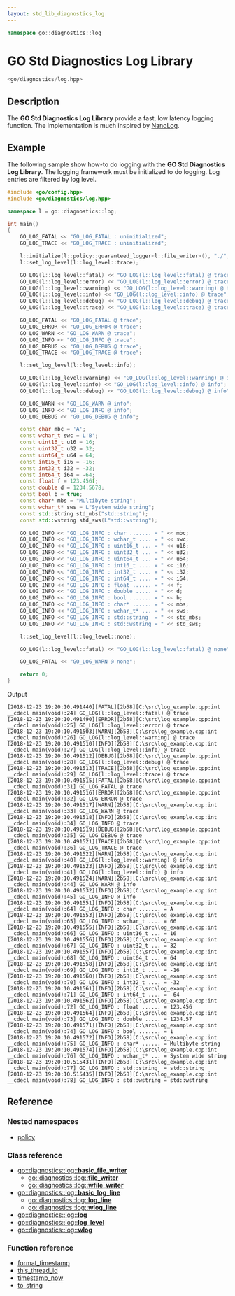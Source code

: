 ```yaml
---
layout: std_lib_diagnostics_log
---
```


```c++
namespace go::diagnostics::log
```

# GO Std Diagnostics Log Library

```c++
<go/diagnostics/log.hpp>
```

## Description

The **GO Std Diagnostics Log Library** provide a fast, low latency
logging function. The implementation is much inspired by
[NanoLog](https://github.com/Iyengar111/NanoLog).

## Example

The following sample show how-to do logging with the
**GO Std Diagnostics Log Library**. The logging framework
must be initialized to do logging. Log entries are filtered
by log level.

```c++
#include <go/config.hpp>
#include <go/diagnostics/log.hpp>

namespace l = go::diagnostics::log;

int main()
{
    GO_LOG_FATAL << "GO_LOG_FATAL : uninitialized";
    GO_LOG_TRACE << "GO_LOG_TRACE : uninitialized";

    l::initialize(l::policy::guaranteed_logger<l::file_writer>(), "./", "log_example", 10);
    l::set_log_level(l::log_level::trace);

    GO_LOG(l::log_level::fatal) << "GO_LOG(l::log_level::fatal) @ trace";
    GO_LOG(l::log_level::error) << "GO_LOG(l::log_level::error) @ trace";
    GO_LOG(l::log_level::warning) << "GO_LOG(l::log_level::warning) @ trace";
    GO_LOG(l::log_level::info) << "GO_LOG(l::log_level::info) @ trace";
    GO_LOG(l::log_level::debug) << "GO_LOG(l::log_level::debug) @ trace";
    GO_LOG(l::log_level::trace) << "GO_LOG(l::log_level::trace) @ trace";

    GO_LOG_FATAL << "GO_LOG_FATAL @ trace";
    GO_LOG_ERROR << "GO_LOG_ERROR @ trace";
    GO_LOG_WARN << "GO_LOG_WARN @ trace";
    GO_LOG_INFO << "GO_LOG_INFO @ trace";
    GO_LOG_DEBUG << "GO_LOG_DEBUG @ trace";
    GO_LOG_TRACE << "GO_LOG_TRACE @ trace";

    l::set_log_level(l::log_level::info);

    GO_LOG(l::log_level::warning) << "GO_LOG(l::log_level::warning) @ info";
    GO_LOG(l::log_level::info) << "GO_LOG(l::log_level::info) @ info";
    GO_LOG(l::log_level::debug) << "GO_LOG(l::log_level::debug) @ info";

    GO_LOG_WARN << "GO_LOG_WARN @ info";
    GO_LOG_INFO << "GO_LOG_INFO @ info";
    GO_LOG_DEBUG << "GO_LOG_DEBUG @ info";

    const char mbc = 'A';
    const wchar_t swc = L'B';
    const uint16_t u16 = 16;
    const uint32_t u32 = 32;
    const uint64_t u64 = 64;
    const int16_t i16 = -16;
    const int32_t i32 = -32;
    const int64_t i64 = -64;
    const float f = 123.456f;
    const double d = 1234.5678;
    const bool b = true;
    const char* mbs = "Multibyte string";
    const wchar_t* sws = L"System wide string";
    const std::string std_mbs("std::string");
    const std::wstring std_sws(L"std::wstring");

    GO_LOG_INFO << "GO_LOG_INFO : char ....... = " << mbc;
    GO_LOG_INFO << "GO_LOG_INFO : wchar_t .... = " << swc;
    GO_LOG_INFO << "GO_LOG_INFO : uint16_t ... = " << u16;
    GO_LOG_INFO << "GO_LOG_INFO : uint32_t ... = " << u32;
    GO_LOG_INFO << "GO_LOG_INFO : uint64_t ... = " << u64;
    GO_LOG_INFO << "GO_LOG_INFO : int16_t .... = " << i16;
    GO_LOG_INFO << "GO_LOG_INFO : int32_t .... = " << i32;
    GO_LOG_INFO << "GO_LOG_INFO : int64_t .... = " << i64;
    GO_LOG_INFO << "GO_LOG_INFO : float ...... = " << f;
    GO_LOG_INFO << "GO_LOG_INFO : double ..... = " << d;
    GO_LOG_INFO << "GO_LOG_INFO : bool ....... = " << b;
    GO_LOG_INFO << "GO_LOG_INFO : char* ...... = " << mbs;
    GO_LOG_INFO << "GO_LOG_INFO : wchar_t* ... = " << sws;
    GO_LOG_INFO << "GO_LOG_INFO : std::string  = " << std_mbs;
    GO_LOG_INFO << "GO_LOG_INFO : std::wstring = " << std_sws;

    l::set_log_level(l::log_level::none);

    GO_LOG(l::log_level::fatal) << "GO_LOG(l::log_level::fatal) @ none";

    GO_LOG_FATAL << "GO_LOG_WARN @ none";

    return 0;
}

```

Output

```
[2018-12-23 19:20:10.491440][FATAL][2b58][C:\src\log_example.cpp:int __cdecl main(void):24] GO_LOG(l::log_level::fatal) @ trace
[2018-12-23 19:20:10.491490][ERROR][2b58][C:\src\log_example.cpp:int __cdecl main(void):25] GO_LOG(l::log_level::error) @ trace
[2018-12-23 19:20:10.491503][WARN][2b58][C:\src\log_example.cpp:int __cdecl main(void):26] GO_LOG(l::log_level::warning) @ trace
[2018-12-23 19:20:10.491510][INFO][2b58][C:\src\log_example.cpp:int __cdecl main(void):27] GO_LOG(l::log_level::info) @ trace
[2018-12-23 19:20:10.491512][DEBUG][2b58][C:\src\log_example.cpp:int __cdecl main(void):28] GO_LOG(l::log_level::debug) @ trace
[2018-12-23 19:20:10.491513][TRACE][2b58][C:\src\log_example.cpp:int __cdecl main(void):29] GO_LOG(l::log_level::trace) @ trace
[2018-12-23 19:20:10.491515][FATAL][2b58][C:\src\log_example.cpp:int __cdecl main(void):31] GO_LOG_FATAL @ trace
[2018-12-23 19:20:10.491516][ERROR][2b58][C:\src\log_example.cpp:int __cdecl main(void):32] GO_LOG_ERROR @ trace
[2018-12-23 19:20:10.491517][WARN][2b58][C:\src\log_example.cpp:int __cdecl main(void):33] GO_LOG_WARN @ trace
[2018-12-23 19:20:10.491518][INFO][2b58][C:\src\log_example.cpp:int __cdecl main(void):34] GO_LOG_INFO @ trace
[2018-12-23 19:20:10.491519][DEBUG][2b58][C:\src\log_example.cpp:int __cdecl main(void):35] GO_LOG_DEBUG @ trace
[2018-12-23 19:20:10.491521][TRACE][2b58][C:\src\log_example.cpp:int __cdecl main(void):36] GO_LOG_TRACE @ trace
[2018-12-23 19:20:10.491522][WARN][2b58][C:\src\log_example.cpp:int __cdecl main(void):40] GO_LOG(l::log_level::warning) @ info
[2018-12-23 19:20:10.491523][INFO][2b58][C:\src\log_example.cpp:int __cdecl main(void):41] GO_LOG(l::log_level::info) @ info
[2018-12-23 19:20:10.491524][WARN][2b58][C:\src\log_example.cpp:int __cdecl main(void):44] GO_LOG_WARN @ info
[2018-12-23 19:20:10.491532][INFO][2b58][C:\src\log_example.cpp:int __cdecl main(void):45] GO_LOG_INFO @ info
[2018-12-23 19:20:10.491551][INFO][2b58][C:\src\log_example.cpp:int __cdecl main(void):64] GO_LOG_INFO : char ....... = A
[2018-12-23 19:20:10.491553][INFO][2b58][C:\src\log_example.cpp:int __cdecl main(void):65] GO_LOG_INFO : wchar_t .... = 66
[2018-12-23 19:20:10.491555][INFO][2b58][C:\src\log_example.cpp:int __cdecl main(void):66] GO_LOG_INFO : uint16_t ... = 16
[2018-12-23 19:20:10.491556][INFO][2b58][C:\src\log_example.cpp:int __cdecl main(void):67] GO_LOG_INFO : uint32_t ... = 32
[2018-12-23 19:20:10.491557][INFO][2b58][C:\src\log_example.cpp:int __cdecl main(void):68] GO_LOG_INFO : uint64_t ... = 64
[2018-12-23 19:20:10.491558][INFO][2b58][C:\src\log_example.cpp:int __cdecl main(void):69] GO_LOG_INFO : int16_t .... = -16
[2018-12-23 19:20:10.491560][INFO][2b58][C:\src\log_example.cpp:int __cdecl main(void):70] GO_LOG_INFO : int32_t .... = -32
[2018-12-23 19:20:10.491561][INFO][2b58][C:\src\log_example.cpp:int __cdecl main(void):71] GO_LOG_INFO : int64_t .... = -64
[2018-12-23 19:20:10.491562][INFO][2b58][C:\src\log_example.cpp:int __cdecl main(void):72] GO_LOG_INFO : float ...... = 123.456
[2018-12-23 19:20:10.491564][INFO][2b58][C:\src\log_example.cpp:int __cdecl main(void):73] GO_LOG_INFO : double ..... = 1234.57
[2018-12-23 19:20:10.491571][INFO][2b58][C:\src\log_example.cpp:int __cdecl main(void):74] GO_LOG_INFO : bool ....... = 1
[2018-12-23 19:20:10.491572][INFO][2b58][C:\src\log_example.cpp:int __cdecl main(void):75] GO_LOG_INFO : char* ...... = Multibyte string
[2018-12-23 19:20:10.491574][INFO][2b58][C:\src\log_example.cpp:int __cdecl main(void):76] GO_LOG_INFO : wchar_t* ... = System wide string
[2018-12-23 19:20:10.515431][INFO][2b58][C:\src\log_example.cpp:int __cdecl main(void):77] GO_LOG_INFO : std::string  = std::string
[2018-12-23 19:20:10.515435][INFO][2b58][C:\src\log_example.cpp:int __cdecl main(void):78] GO_LOG_INFO : std::wstring = std::wstring
```

## Reference

### Nested namespaces

* [policy](./policy/policy.html)

### Class reference

* [go\::diagnostics\::log\::**basic_file_writer**](./class_template_basic_file_writer.html)
  * [go\::diagnostics\::log\::**file_writer**](./class_template_basic_file_writer.html)
  * [go\::diagnostics\::log\::**wfile_writer**](./class_template_basic_file_writer.html)
* [go\::diagnostics\::log\::**basic_log_line**](./class_template_basic_log_line.html)
  * [go\::diagnostics\::log\::**log_line**](./class_template_basic_log_line.html)
  * [go\::diagnostics\::log\::**wlog_line**](./class_template_basic_log_line.html)
* [go\::diagnostics\::log\::**log**](./class_log.html)
* [go\::diagnostics\::log\::**log_level**](./enum_log_level.html)
* [go\::diagnostics\::log\::**wlog**](./class_log.html)

### Function reference

* [format_timestamp](./function_timestamp.html)
* [this_thread_id](./function_this_thread_id.html)
* [timestamp_now](./function_timestamp.html)
* [to_string](./enum_log_level.html)
